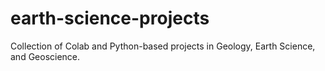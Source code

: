 # earth-science-projects
Collection of Colab and Python-based projects in Geology, Earth Science, and Geoscience.

